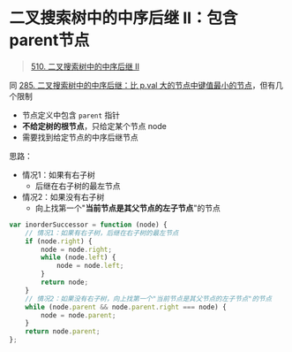 
# 二叉搜索树中的中序后继 II：包含 parent节点


>  [510. 二叉搜索树中的中序后继 II](https://leetcode.cn/problems/inorder-successor-in-bst-ii/)


同 [285. 二叉搜索树中的中序后继：比 p.val 大的节点中键值最小的节点](/post/fzwdtg1x9w.html)，但有几个限制
- 节点定义中包含 `parent` 指针
- **不给定树的根节点**，只给定某个节点 node
- 需要找到给定节点的中序后继节点


思路：
- 情况1：如果有右子树
	- 后继在右子树的最左节点
-  情况2：如果没有右子树
	- 向上找第一个"**当前节点是其父节点的左子节点**"的节点

```javascript
var inorderSuccessor = function (node) {
    // 情况1：如果有右子树，后继在右子树的最左节点
    if (node.right) {
        node = node.right;
        while (node.left) {
            node = node.left;
        }
        return node;
    }
    // 情况2：如果没有右子树，向上找第一个"当前节点是其父节点的左子节点"的节点
    while (node.parent && node.parent.right === node) {
        node = node.parent;
    }
    return node.parent;
};
```